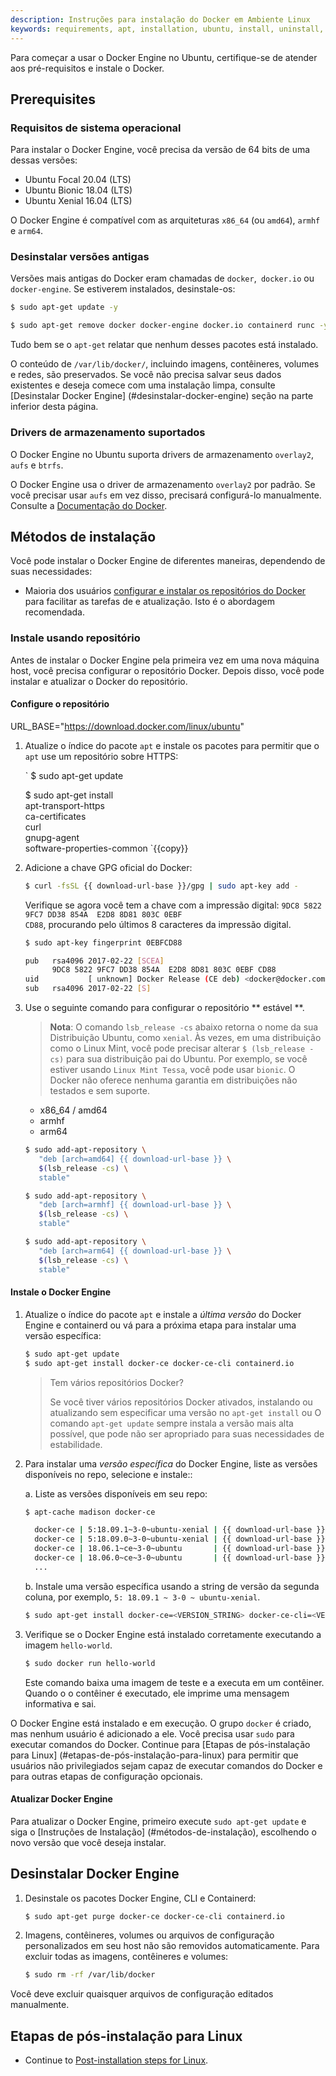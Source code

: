 ```yaml
---
description: Instruções para instalação do Docker em Ambiente Linux
keywords: requirements, apt, installation, ubuntu, install, uninstall, upgrade, update
---
```


Para começar a usar o Docker Engine no Ubuntu, certifique-se de atender aos pré-requisitos e instale o Docker.

## Prerequisites

### Requisitos de sistema operacional

Para instalar o Docker Engine, você precisa da versão de 64 bits de uma dessas versões:

- Ubuntu Focal 20.04 (LTS)
- Ubuntu Bionic 18.04 (LTS)
- Ubuntu Xenial 16.04 (LTS)

O Docker Engine é compatível com as arquiteturas `x86_64` (ou `amd64`), `armhf` e `arm64`.

### Desinstalar versões antigas

Versões mais antigas do Docker eram chamadas de `docker`,` docker.io` ou `docker-engine`. Se estiverem instalados, desinstale-os:

```bash
$ sudo apt-get update -y
```

```bash
$ sudo apt-get remove docker docker-engine docker.io containerd runc -y
```

Tudo bem se o `apt-get` relatar que nenhum desses pacotes está instalado.

O conteúdo de `/var/lib/docker/`, incluindo imagens, contêineres, volumes e redes, são preservados. Se você não precisa salvar seus dados existentes e deseja comece com uma instalação limpa, consulte [Desinstalar Docker Engine] (#desinstalar-docker-engine) seção na parte inferior desta página.

### Drivers de armazenamento suportados

O Docker Engine no Ubuntu suporta drivers de armazenamento `overlay2`, `aufs` e `btrfs`.

O Docker Engine usa o driver de armazenamento `overlay2` por padrão. Se você precisar usar `aufs` em vez disso, precisará configurá-lo manualmente. Consulte a [Documentação do Docker](https://docs.docker.com/storage/storagedriver/aufs-driver/).

## Métodos de instalação

Você pode instalar o Docker Engine de diferentes maneiras, dependendo de suas necessidades:

- Maioria dos usuários
  [configurar e instalar os repositórios do Docker](#instale-usando-repositório) para facilitar as tarefas de e atualização. Isto é o abordagem recomendada.

### Instale usando repositório

Antes de instalar o Docker Engine pela primeira vez em uma nova máquina host, você precisa configurar o repositório Docker. Depois disso, você pode instalar e atualizar o Docker do repositório.

#### Configure o repositório

URL_BASE="https://download.docker.com/linux/ubuntu"

1.  Atualize o índice do pacote `apt` e instale os pacotes para permitir que o `apt` use um repositório sobre HTTPS:

    `
    $ sudo apt-get update

    $ sudo apt-get install \
        apt-transport-https \
        ca-certificates \
        curl \
        gnupg-agent \
        software-properties-common
    `{{copy}}

2.  Adicione a chave GPG oficial do Docker:

    ```bash
    $ curl -fsSL {{ download-url-base }}/gpg | sudo apt-key add -
    ```

    Verifique se agora você tem a chave com a impressão digital: <span><code>9DC8 5822 9FC7 DD38 854A&nbsp;&nbsp;E2D8 8D81 803C 0EBF CD88</code></span>, procurando pelo últimos 8 caracteres da impressão digital.

    ```bash
    $ sudo apt-key fingerprint 0EBFCD88

    pub   rsa4096 2017-02-22 [SCEA]
          9DC8 5822 9FC7 DD38 854A  E2D8 8D81 803C 0EBF CD88
    uid           [ unknown] Docker Release (CE deb) <docker@docker.com>
    sub   rsa4096 2017-02-22 [S]
    ```

3.  Use o seguinte comando para configurar o repositório ** estável **.

    > **Nota**: O comando `lsb_release -cs` abaixo retorna o nome da sua
    > Distribuição Ubuntu, como `xenial`. Às vezes, em uma distribuição
    > como o Linux Mint, você pode precisar alterar `$ (lsb_release -cs)`
    > para sua distribuição pai do Ubuntu. Por exemplo, se você estiver usando
    > `Linux Mint Tessa`, você pode usar `bionic`. O Docker não oferece nenhuma garantia em
    > distribuições não testados e sem suporte.

    <ul class="nav nav-tabs">
      <li class="active"><a data-toggle="tab" data-target="#x86_64_repo">x86_64 / amd64</a></li>
      <li><a data-toggle="tab" data-target="#armhf_repo">armhf</a></li>
      <li><a data-toggle="tab" data-target="#arm64_repo">arm64</a></li>
    </ul>
    <div class="tab-content">
    <div id="x86_64_repo" class="tab-pane fade in active" markdown="1">

    ```bash
    $ sudo add-apt-repository \
       "deb [arch=amd64] {{ download-url-base }} \
       $(lsb_release -cs) \
       stable"
    ```

    </div>
    <div id="armhf_repo" class="tab-pane fade" markdown="1">

    ```bash
    $ sudo add-apt-repository \
       "deb [arch=armhf] {{ download-url-base }} \
       $(lsb_release -cs) \
       stable"
    ```

    </div>
    <div id="arm64_repo" class="tab-pane fade" markdown="1">

    ```bash
    $ sudo add-apt-repository \
       "deb [arch=arm64] {{ download-url-base }} \
       $(lsb_release -cs) \
       stable"
    ```

    </div>
    </div> <!-- tab-content -->

#### Instale o Docker Engine

1. Atualize o índice do pacote `apt` e instale a _última versão_ do Docker Engine e containerd ou vá para a próxima etapa para instalar uma versão específica:

    ```bash
    $ sudo apt-get update
    $ sudo apt-get install docker-ce docker-ce-cli containerd.io
    ```

    > Tem vários repositórios Docker?
    >
    > Se você tiver vários repositórios Docker ativados, instalando
    > ou atualizando sem especificar uma versão no `apt-get install` ou
    > O comando `apt-get update` sempre instala a versão mais alta possível,
    > que pode não ser apropriado para suas necessidades de estabilidade.

2.  Para instalar uma _versão específica_ do Docker Engine, liste as versões disponíveis no repo, selecione e instale::

    a. Liste as versões disponíveis em seu repo:

    ```bash
    $ apt-cache madison docker-ce

      docker-ce | 5:18.09.1~3-0~ubuntu-xenial | {{ download-url-base }}  xenial/stable amd64 Packages
      docker-ce | 5:18.09.0~3-0~ubuntu-xenial | {{ download-url-base }}  xenial/stable amd64 Packages
      docker-ce | 18.06.1~ce~3-0~ubuntu       | {{ download-url-base }}  xenial/stable amd64 Packages
      docker-ce | 18.06.0~ce~3-0~ubuntu       | {{ download-url-base }}  xenial/stable amd64 Packages
      ...
    ```

    b. Instale uma versão específica usando a string de versão da segunda coluna, por exemplo, `5: 18.09.1 ~ 3-0 ~ ubuntu-xenial`.

    ```bash
    $ sudo apt-get install docker-ce=<VERSION_STRING> docker-ce-cli=<VERSION_STRING> containerd.io
    ```

3.  Verifique se o Docker Engine está instalado corretamente executando a imagem `hello-world`.

    ```bash
    $ sudo docker run hello-world
    ```

    Este comando baixa uma imagem de teste e a executa em um contêiner. Quando o o contêiner é executado, ele imprime uma mensagem informativa e sai.

O Docker Engine está instalado e em execução. O grupo `docker` é criado, mas nenhum usuário
é adicionado a ele. Você precisa usar `sudo` para executar comandos do Docker.
Continue para [Etapas de pós-instalação para Linux] (#etapas-de-pós-instalação-para-linux) para permitir que usuários não privilegiados
sejam capaz de executar comandos do Docker e para outras etapas de configuração opcionais.

#### Atualizar Docker Engine

Para atualizar o Docker Engine, primeiro execute `sudo apt-get update` e siga o
[Instruções de Instalação] (#métodos-de-instalação), escolhendo o novo versão que você deseja instalar.

## Desinstalar Docker Engine

1.  Desinstale os pacotes Docker Engine, CLI e Containerd:

    ```bash
    $ sudo apt-get purge docker-ce docker-ce-cli containerd.io
    ```

2.  Imagens, contêineres, volumes ou arquivos de configuração personalizados em seu host não são removidos automaticamente. Para excluir todas as imagens, contêineres e volumes:

    ```bash
    $ sudo rm -rf /var/lib/docker
    ```

Você deve excluir quaisquer arquivos de configuração editados manualmente.

## Etapas de pós-instalação para Linux

- Continue to [Post-installation steps for Linux](linux-postinstall.md).
